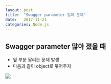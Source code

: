 ```yaml
---
layout: post
title:  "Swagger parameter 길이 문제"
date:   2017-11-21
categories: Node.js
---
```


## Swagger parameter 많아 졌을 때

* 옆 부분 짤리는 문제 발생
* 다음과 같이 object로 묶어주자

![](/image/39.png)





​	
